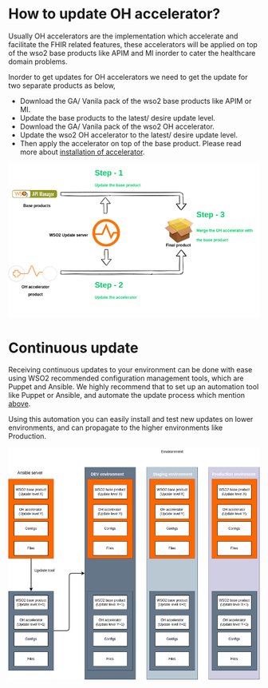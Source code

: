 # How to update OH accelerator?

Usually OH accelerators are the implementation which accelerate and facilitate the FHIR related features, these accelerators will be applied on top of 
the wso2 base products like APIM and MI inorder to cater the healthcare domain problems.

Inorder to get updates for OH accelerators we need to get the update for two separate products as below,
- Download the GA/ Vanila pack of the wso2 base products like APIM or MI.
- Update the base products to the latest/ desire update level.
- Download the GA/ Vanila pack of the wso2 OH accelerator.
- Update the wso2 OH accelerator to the latest/ desire update level.
- Then apply the accelerator on top of the base product. Please read more about [installation of accelerator](/install-and-setup/manual).

![Update process](../../images/install-and-setup/updates/update-accelerator-flow.png)

# Continuous update

Receiving continuous updates to your environment can be done with ease using WSO2 recommended configuration management tools, which are Puppet and Ansible.
We highly recommend that to set up an automation tool like Puppet or Ansible, and automate the update process which mention [above](/install-and-setup/updates/update-accelerators).

Using this automation you can easily install and test new updates on lower environments, and can propagate to the higher environments like Production.

![Continuous update](../../images/install-and-setup/updates/continuos-update.png)
